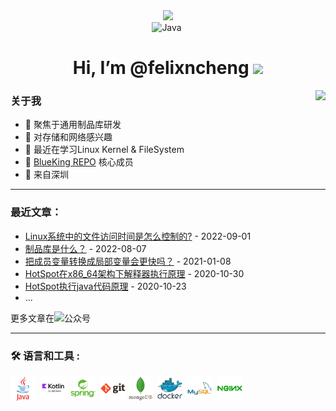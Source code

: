 <div id="header" align="center">
  <img src="https://media.giphy.com/media/M9gbBd9nbDrOTu1Mqx/giphy.gif" width="100"/>
</div>

<div id="badges"  align="center">
  <img alt="Java" src="https://img.shields.io/badge/C__mboy-success?style=flat-square&logo=wechat&logoColor=white" />
  <img src="https://komarev.com/ghpvc/?username=felixncheng&style=flat-square&color=blue" alt=""/>
  <h1>
  Hi, I’m @felixncheng 
  <img src="https://media.giphy.com/media/hvRJCLFzcasrR4ia7z/giphy.gif" width="30px"/>
</h1>
</div>


<div id="stats">
<img align="right" src="https://github-readme-stats.vercel.app/api?username=felixncheng&show_icons=true&icon_color=CE1D2D&text_color=718096&bg_color=ffffff&hide_title=true" />
</div>

### 关于我

- 👀 聚焦于通用制品库研发
- :orange_book: 对存储和网络感兴趣
- 🌱 最近在学习Linux Kernel & FileSystem
- 💞️ [BlueKing REPO](https://github.com/TencentBlueKing/bk-repo) 核心成员
- :office: 来自深圳
 
---

### 最近文章：
* [Linux系统中的文件访问时间是怎么控制的?](https://mp.weixin.qq.com/s/gmgeOmIgsis0-r9uFH9uxA) - 2022-09-01
* [制品库是什么？](https://mp.weixin.qq.com/s/kvfmM_Lr1d_x24sDfWQKng) - 2022-08-07
* [把成员变量转换成局部变量会更快吗？](https://mp.weixin.qq.com/s/oyKMM6e_2lKh-lcVRUF_fw) - 2021-01-08
* [HotSpot在x86_64架构下解释器执行原理](https://mp.weixin.qq.com/s/PjS8EFJ44iugoLFEmLiEFQ) - 2020-10-30
* [HotSpot执行java代码原理](https://mp.weixin.qq.com/s/CTWblaQHa9IlgA-bbDAj7w) - 2020-10-23
* ...

更多文章在<img alt="公众号" src="https://img.shields.io/badge/微信公众号-微服务实验室-success?style=flat-square&logo=wechat&logoColor=white" />

---

### :hammer_and_wrench: 语言和工具 :

<div>
  <img src="https://github.com/devicons/devicon/blob/master/icons/java/java-original-wordmark.svg" title="Java" alt="Java" width="40" height="40"/>&nbsp;
   <img src="https://github.com/devicons/devicon/blob/master/icons/kotlin/kotlin-original-wordmark.svg" title="Kotlin" alt="Kotlin" width="40" height="40"/>&nbsp;
  <img src="https://github.com/devicons/devicon/blob/master/icons/spring/spring-original-wordmark.svg" title="Spring" alt="Spring" width="40" height="40"/>&nbsp;
  <img src="https://github.com/devicons/devicon/blob/master/icons/git/git-original-wordmark.svg" title="Git" **alt="Git" width="40" height="40"/>
  <img src="https://github.com/devicons/devicon/blob/master/icons/mongodb/mongodb-original-wordmark.svg" title="Mongodb" alt="Spring" width="40" height="40"/>&nbsp;
  <img src="https://github.com/devicons/devicon/blob/master/icons/docker/docker-original-wordmark.svg" title="Docker" alt="Spring" width="40" height="40"/>&nbsp;
  <img src="https://github.com/devicons/devicon/blob/master/icons/mysql/mysql-original-wordmark.svg" title="Mysql" alt="Mysql" width="40" height="40"/>&nbsp;
   <img src="https://github.com/devicons/devicon/blob/master/icons/nginx/nginx-original.svg" title="Nginx" alt="Nginx" width="40" height="40"/>&nbsp;
</div>
